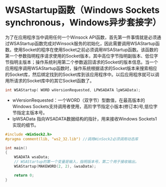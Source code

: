 # WSAStartup函数（Windows Sockets synchronous，Windows异步套接字）
为了在应用程序当中调用任何一个Winsock API函数，首先第一件事情就是必须通过WSAStartup函数完成对Winsock服务的初始化，因此需要调用WSAStartup函数。使用Socket的程序在使用Socket之前必须调用WSAStartup函数。该函数的第一个参数指明程序请求使用的Socket版本，其中高位字节指明副版本、低位字节指明主版本；操作系统利用第二个参数返回请求的Socket的版本信息。当一个应用程序调用WSAStartup函数时，操作系统根据请求的Socket版本来搜索相应的Socket库，然后绑定找到的Socket库到该应用程序中。以后应用程序就可以调用所请求的Socket库中的其它Socket函数了。

```C++
int WSAStartup( WORD wVersionRequested, LPWSADATA lpWSAData);
```
* wVersionRequested：一个WORD（双字节）型数值，在最高版本的Windows Sockets支持调用者使用，高阶字节指定小版本(修订本)号,低位字节指定主版本号。
* lpWSAData 指向WSADATA数据结构的指针，用来接收Windows Sockets1  实现的细节。

```C++
#include <WinSock2.h>
#pragma comment(lib, "ws2_32.lib") //调用WinSock2必须调用动态库

int main()
{
    WSADATA wsaData;
    // WSAStartup的第一个变量是输入，指明版本号，第二个用于接收输出。
    WSAStartup(MAKEWORD(2, 2), &wsaData);

    return 0;
}